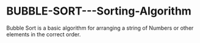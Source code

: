 # BUBBLE-SORT---Sorting-Algorithm
Bubble Sort is a basic algorithm for arranging a string of Numbers or other elements in the correct order.
